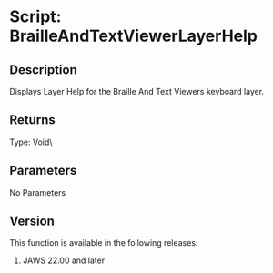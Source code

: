 # Script: BrailleAndTextViewerLayerHelp

## Description

Displays Layer Help for the Braille And Text Viewers keyboard layer.

## Returns

Type: Void\

## Parameters

No Parameters

## Version

This function is available in the following releases:

1.  JAWS 22.00 and later
